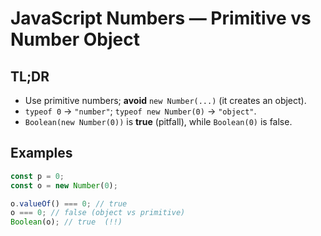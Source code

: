 # JavaScript Numbers — Primitive vs Number Object

## TL;DR

- Use primitive numbers; **avoid** `new Number(...)` (it creates an object).
- `typeof 0` → `"number"`; `typeof new Number(0)` → `"object"`.
- `Boolean(new Number(0))` is **true** (pitfall), while `Boolean(0)` is false.

## Examples

```js
const p = 0;
const o = new Number(0);

o.valueOf() === 0; // true
o === 0; // false (object vs primitive)
Boolean(o); // true  (!!)
```
